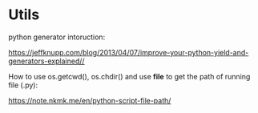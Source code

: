 # Utils



python generator intoruction:

https://jeffknupp.com/blog/2013/04/07/improve-your-python-yield-and-generators-explained//


How to use os.getcwd(), os.chdir() and use __file__ to get the path of running file (.py):

https://note.nkmk.me/en/python-script-file-path/
